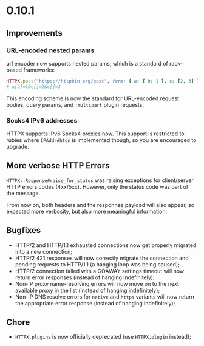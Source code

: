 # 0.10.1

## Improvements

### URL-encoded nested params

url encoder now supports nested params, which is a standard of rack-based frameworks:

```ruby
HTTPX.post("https://httpbin.org/post", form: { a: { b: 1 }, c: [2, 3] })
# a[b]=1&c[]=2&c[]=3
```

This encoding scheme is now the standard for URL-encoded request bodies, query params, and `:multipart` plugin requests.

### Socks4 IPv6 addresses

HTTPX supports IPv6 Socks4 proxies now. This support is restricted to rubies where `IPAddr#hton` is implemented though, so you are encouraged to upgrade.

## More verbose HTTP Errors

`HTTPX::Response#raise_for_status` was raising exceptions for client/server HTTP errors codes (4xx/5xx). However, only the status code was part of the message.

From now on, both headers and the responnse payload will also appear, so expected more verbosity, but also more meaningful information.

## Bugfixes

* HTTP/2 and HTTP/1.1 exhausted connections now get properly migrated into a new connection;
* HTTP/2 421 responses will now correctly migrate the connection and pending requests to HTTP/1.1 (a hanging loop was being caused);
* HTTP/2 connection failed with a GOAWAY settings timeout will now return error responses (instead of hanging indefinitely);
* Non-IP proxy name-resolving errors will now move on to the next available proxy in the list (instead of hanging indefinitely);
* Non-IP DNS resolve errors for `native` and `https` variants will now return the appropriate error response (instead of hanging indefinitely);

## Chore

* `HTTPX.plugins` is now officially deprecated (use `HTTPX.plugin` instead);


